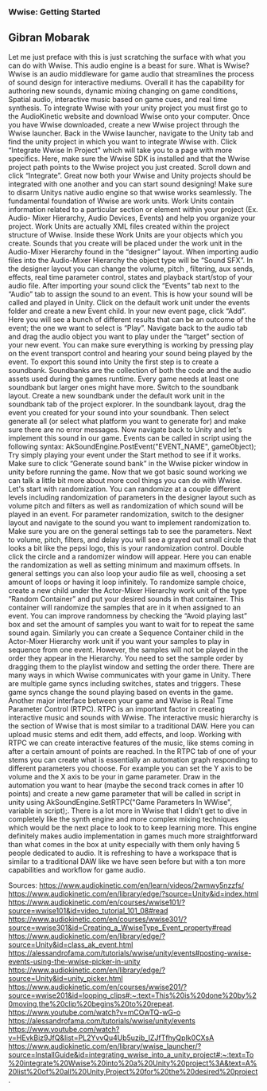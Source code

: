 ### Wwise: Getting Started 
## Gibran Mobarak 
Let me just preface with this is just scratching the surface with what you can do with Wwise. This audio engine is a beast for sure. 
	What is Wwise? Wwise is an audio middleware for game audio that streamlines the process of sound design for interactive mediums. Overall it has the 
 capability for authoring new sounds, dynamic mixing changing on game conditions, Spatial audio, interactive music based on game cues, and real time synthesis. 
To integrate Wwise with your unity project you must first go to the AudioKinetic website and download Wwise onto your computer. Once you have Wwise downloaded, 
create a new Wwise project through the Wwise launcher. Back in the Wwise launcher, navigate to the Unity tab and find the unity project in which you want to 
integrate Wwise with. Click “Integrate Wwise In Project" which will take you to a page with more specifics. Here, make sure the Wwise SDK is installed and that the 
Wwise project path points to the Wwise project you just created. Scroll down and click “Integrate”. 
Great now both your Wwise and Unity projects should be integrated with one another and you can start sound designing! Make sure to disarm Unitys native audio engine 
so that wwise works seamlessly. 
	The fundamental foundation of Wwise are work units. Work Units contain information related to a particular section or element within your project (Ex. Audio-
 Mixer Hierarchy, Audio Devices, Events) and help you organize your project. Work Units are actually XML files created within the project structure of Wwise. Inside 
 these Work Units are your objects which you create. Sounds that you create will be placed under the work unit in the Audio-Mixer Hierarchy found in the “designer” 
 layout. When importing audio files into the Audio-Mixer Hierarchy the object type will be “Sound SFX”.  In the designer layout you can change the volume, pitch , 
 filtering, aux sends, effects, real time parameter control, states and playback start/stop of your audio file. 
	After importing your sound click the “Events” tab next to the “Audio” tab to assign the sound to an event. This is how your sound will be called and played 
 in Unity. Click on the default work unit under the events folder and create a new Event child. In your new event page, click “Add”. Here you will see a bunch of 
 different results that can be an outcome of the event; the one we want to select is “Play”. Navigate back to the audio tab and drag the audio object you want to 
 play under the “target” section of your new event. You can make sure everything is working by pressing play on the event transport control and hearing your sound 
 being played by the event. 
	To export this sound into Unity the first step is to create a soundbank. Soundbanks are the collection of both the code and the audio assets used during the 
 games runtime. Every game needs at least one soundbank but larger ones might have more. Switch to the soundbank layout. Create a new soundbank under the default 
 work unit in the soundbank tab of the project explorer. In the soundbank layout, drag the event you created for your sound into your soundbank. Then select generate 
 all (or select what platform you want to generate for) and make sure there are no error messages. 
	Now navigate back to Unity and let's implement this sound in our game. Events can be called in script using the following syntax: 
 AkSoundEngine.PostEvent("EVENT_NAME", gameObject);
Try simply playing your event under the Start method to see if it works. Make sure to click “Generate sound bank” in the Wwise picker window in unity before running 
the game. 
	Now that we got basic sound working we can talk a little bit more about more cool things you can do with Wwise. Let's start with randomization. You can 
randomize at a couple different levels including randomization of parameters in the designer layout such as volume pitch and filters as well as randomization of 
which sound will be played in an event. For parameter randomization, switch to the designer layout and navigate to the sound you want to implement randomization to. 
Make sure you are on the general settings tab to see the parameters. Next to volume, pitch, filters, and delay you will see a grayed out small circle that looks a 
bit like the pepsi logo, this is your randomization control. Double click the circle and a randomizer window will appear. Here you can enable the randomization as 
well as setting minimum and maximum offsets. In general settings you can also loop your audio file as well, choosing a set amount of loops or having it loop 
infinitely. 
	To randomize sample choice, create a new child under the Actor-Mixer Hierarchy work unit of the type “Random Container” and put your desired sounds in that 
container. This container will randomize the samples that are in it when assigned to an event. You can improve randomness by checking the “Avoid playing last” box 
and set the amount of samples you want to wait for to repeat the same sound again. Similarly you can create a Sequence Container child in the Actor-Mixer Hierarchy 
work unit if you want your samples to play in sequence from one event. However, the samples will not be played in the order they appear in the Hierarchy. You need to 
set the sample order by dragging them to the playlist window and setting the order there. 
	There are many ways in which Wwise communicates with your game in Unity. There are multiple game syncs including switches, states and triggers. These game 
syncs change the sound playing based on events in the game. Another major interface between your game and Wwise is Real Time Parameter Control (RTPC). RTPC is an 
important factor in creating interactive music and sounds with Wwise. The interactive music hierarchy is the section of Wwise that is most similar to a traditional 
DAW. Here you can upload music stems and edit them, add effects, and loop. Working with RTPC we can create interactive features of the music, like stems coming in 
after a certain amount of points are reached. In the RTPC tab of one of your stems you can create what is essentially an automation graph responding to different 
parameters you choose. For example you can set the Y axis to be volume and the X axis to be your in game parameter. Draw in the automation you want to hear (maybe 
the second track comes in after 10 points) and create a new game parameter that will be called in script in unity using AkSoundEngine.SetRTPC("Game Parameters In 
WWise", variable in script);.
	There is a lot more in Wwise that I didn’t get to dive in completely like the synth engine and more complex mixing techniques which would be the next place 
to look to to keep learning more. This engine definitely makes audio implementation in games much more straightforward than what comes in the box at unity especially 
with them only having 5 people dedicated to audio. It is refreshing to have a workspace that is similar to a traditional DAW like we have seen before but with a ton 
more capabilities and workflow for game audio. 


Sources: 
https://www.audiokinetic.com/en/learn/videos/2wmwy5nzzfs/
https://www.audiokinetic.com/en/library/edge/?source=Unity&id=index.html
https://www.audiokinetic.com/en/courses/wwise101/?source=wwise101&id=video_tutorial_101_08#read
https://www.audiokinetic.com/en/courses/wwise301/?source=wwise301&id=Creating_a_WwiseType_Event_property#read
https://www.audiokinetic.com/en/library/edge/?source=Unity&id=class_ak_event.html
https://alessandrofama.com/tutorials/wwise/unity/events#posting-wwise-events-using-the-wwise-picker-in-unity
https://www.audiokinetic.com/en/library/edge/?source=Unity&id=unity_picker.html
https://www.audiokinetic.com/en/courses/wwise201/?source=wwise201&id=looping_clips#:~:text=This%20is%20done%20by%20moving,the%20clip%20begins%20to%20repeat.
https://www.youtube.com/watch?v=mCOwTQ-wG-o
https://alessandrofama.com/tutorials/wwise/unity/events
https://www.youtube.com/watch?v=HEvkBiz9JfQ&list=PL2YvvQu4Ub5uzib_IZJfTfhyQpIk0CXsA
https://www.audiokinetic.com/en/library/wwise_launcher/?source=InstallGuide&id=integrating_wwise_into_a_unity_project#:~:text=To%20integrate%20Wwise%20into%20a%20Unity%20project%3A&text=A%20list%20of%20all%20Unity,Project%20for%20the%20desired%20project.

